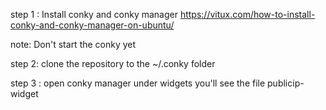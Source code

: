step 1 : Install conky and conky manager 
         https://vitux.com/how-to-install-conky-and-conky-manager-on-ubuntu/
	
note: Don't start the conky yet 

step 2: clone the repository to the ~/.conky folder 

step 3 : open conky manager under widgets you'll see the file publicip-widget 
